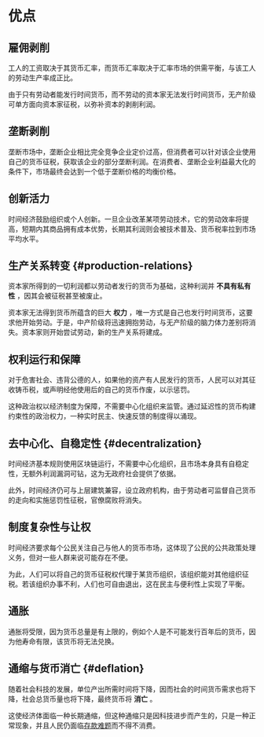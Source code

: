 # 优点
## 雇佣剥削

工人的工资取决于其货币汇率，而货币汇率取决于汇率市场的供需平衡，与该工人的劳动生产率成正比。

由于只有劳动者能发行时间货币，而不劳动的资本家无法发行时间货币，无产阶级可单方面向资本家征税，以弥补资本的剥削利润。

## 垄断剥削

垄断市场中，垄断企业相比完全竞争企业定价过高，但消费者可以针对该企业使用自己的货币征税，获取该企业的部分垄断利润。在消费者、垄断企业利益最大化的条件下，市场最终会达到一个低于垄断价格的均衡价格。

## 创新活力

时间经济鼓励组织或个人创新。一旦企业改革某项劳动技术，它的劳动效率将提高，短期内其商品拥有成本优势，长期其利润则会被技术普及、货币税率拉到市场平均水平。

## 生产关系转变 {#production-relations}

资本家所得到的一切利润都以劳动者发行的货币为基础，这种利润并 **不具有私有性** ，因其会被征税甚至被废止。

资本家无法得到货币所蕴含的巨大 **权力** ，唯一方式是自己也发行时间货币，这要求他开始劳动。于是，中产阶级将迅速拥抱劳动，与无产阶级的脑力体力差别将消失。资本家则开始尝试劳动，新的生产关系将建成。

## 权利运行和保障

对于危害社会、违背公德的人，如果他的资产有人民发行的货币，人民可以对其征收铸币税，或声明经他使用后的自己的货币作废，以示惩罚。

这种政治权以经济制度为保障，不需要中心化组织来监管。通过延迟性的货币构建约束性的政治权力，一种实时民主、快速反馈的制度得以涌现。

## 去中心化、自稳定性 {#decentralization}

时间经济基本规则使用区块链运行，不需要中心化组织，且市场本身具有自稳定性，无额外利润漏洞可钻，这为无政府社会提供了依据。

此外，时间经济仍可与上层建筑兼容，设立政府机构，由于劳动者可监督自己货币的走向和实施惩罚性征税，官僚腐败将消失。

## 制度复杂性与让权

时间经济要求每个公民关注自己与他人的货币市场，这体现了公民的公共政策处理义务，但对一些人群来说可能存在不便。

为此，人们可以将自己的货币征税权代理于某货币组织，该组织能对其他组织征税。若该组织办事不利，人们也可自由退出，这在民主与便利性上实现了平衡。

## 通胀

通胀将受限，因为货币总量是有上限的，例如个人是不可能发行百年后的货币，因为他寿命有限，该货币将无法兑换。

## 通缩与货币消亡 {#deflation}

随着社会科技的发展，单位产出所需时间将下降，因而社会的时间货币需求也将下降，社会总货币量也将下降，最终货币将 **消亡** 。

这使经济体面临一种长期通缩，但这种通缩只是因科技进步而产生的，只是一种正常现象，并且人民仍面临[存款难题](1.规则/1.2.延伸规则.md#storage-loan)而不得不消费。

